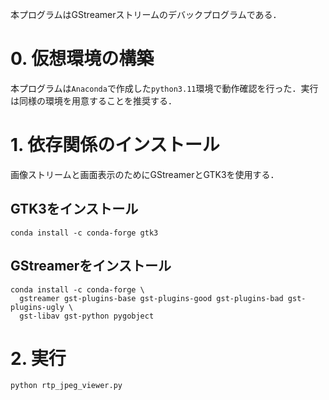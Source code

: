 本プログラムはGStreamerストリームのデバックプログラムである．

# 0. 仮想環境の構築

本プログラムは`Anaconda`で作成した`python3.11`環境で動作確認を行った．実行は同様の環境を用意することを推奨する．

# 1. 依存関係のインストール

画像ストリームと画面表示のためにGStreamerとGTK3を使用する．

## GTK3をインストール

```shell
conda install -c conda-forge gtk3
```

## GStreamerをインストール

```shell
conda install -c conda-forge \
  gstreamer gst-plugins-base gst-plugins-good gst-plugins-bad gst-plugins-ugly \
  gst-libav gst-python pygobject
```

# 2. 実行

```shell
python rtp_jpeg_viewer.py
```